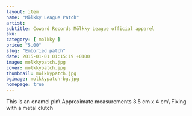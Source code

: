 ```yaml
---
layout: item
name: "Mölkky League Patch"
artist:
subtitle: Coward Records Mölkky League official apparel
sku:
category: [ molkky ]
price: "5.00"
slug: "Emboried patch"
date: 2015-01-01 01:15:19 +0100
image: molkkypatch.jpg
cover: molkkypatch.jpg
thumbnail: molkkypatch.jpg
bgimage: molkkypatch-bg.jpg
homepage: true
---
```


This is an enamel pin\\
Approximate measurements 3.5 cm x 4 cm\\
Fixing with a metal clutch
